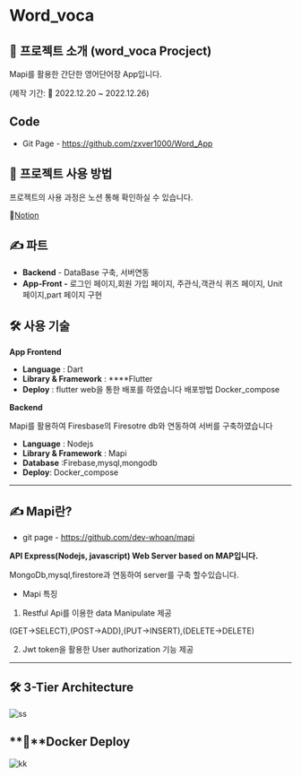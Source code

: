 # Word_voca

## 🍕 **프로젝트 소개 (word_voca** Procject)

Mapi를 활용한 간단한 영어단어장 App입니다. 

(제작 기간: 📆 2022.12.20 ~ 2022.12.26)

## Code

- Git Page - https://github.com/zxver1000/Word_App

## **🧩 프로젝트 사용 방법**

프로젝트의 사용 과정은 노션 통해 확인하실 수 있습니다.

🧩[Notion](https://occipital-dance-e20.notion.site/Word_voca-48daca9a054f48a1b670bb26686a898c)

## **✍️ 파트**

- **Backend** - DataBase 구축, 서버연동
- **App-Front -** 로그인 페이지,회원 가입 페이지, 주관식,객관식 퀴즈 페이지, Unit 페이지,part 페이지 구현

## **🛠 사용 기술**

**App Frontend**

- **Language** : Dart
- **Library & Framework** :  ****Flutter
- **Deploy** : flutter web을 통한 배포를 하였습니다 배포방법 Docker_compose

**Backend**

Mapi를 활용하여 Firesbase의 Firesotre db와 연동하여 서버를 구축하였습니다

- **Language** : Nodejs
- **Library & Framework** : Mapi
- **Database** :Firebase,mysql,mongodb
- **Deploy**: Docker_compose

---

## **✍️** Mapi란?

- git page - https://github.com/dev-whoan/mapi

**API Express(Nodejs, javascript) Web Server based on MAP입니다.**

MongoDb,mysql,firestore과 연동하여 server를 구축 할수있습니다.

- Mapi 특징
1. Restful Api를 이용한 data Manipulate 제공

  (GET→SELECT),(POST→ADD),(PUT→INSERT),(DELETE→DELETE)

2. Jwt token을 활용한 User authorization 기능 제공

---

## **🛠** 3-Tier Architecture
![ss](https://user-images.githubusercontent.com/78923992/209632688-5c1514b0-f0c9-4f4d-91e4-f3b08bad8346.PNG)


## **🧩**Docker Deploy
![kk](https://user-images.githubusercontent.com/78923992/209632971-4b97eac5-8eb0-4489-94fa-02ba0f99ed32.PNG)





